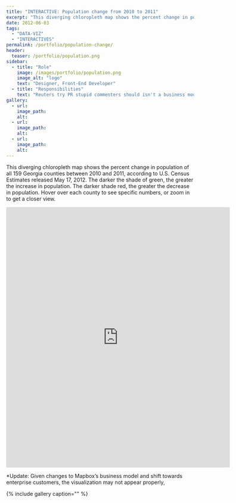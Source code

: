 ```yaml
---
title: "INTERACTIVE: Population change from 2010 to 2011"
excerpt: "This diverging chloropleth map shows the percent change in population of all 159 Georgia counties between 2010 and 2011"
date: 2012-06-03
tags: 
  - "DATA-VIZ"
  - "INTERACTIVES"
permalink: /portfolio/population-change/
header:
  teaser: /portfolio/population.png
sidebar:
  - title: "Role"
    image: /images/portfolio/population.png
    image_alt: "logo"
    text: "Designer, Front-End Developer"
  - title: "Responsibilities"
    text: "Reuters try PR stupid commenters should isn't a business model"
gallery:
  - url:
    image_path:
    alt:
  - url:
    image_path:
    alt:
  - url:
    image_path:
    alt:
---
```


This diverging chloropleth map shows the percent change in population of all 159 Georgia counties between 2010 and 2011, according to U.S. Census Estimates released May 17, 2012. The darker the shade of green, the greater the increase in population. The darker shade red, the greater the decrease in population. Hover over each county to see specific numbers, or zoom in to get a closer view.

<iframe width="600" height="700" frameborder="0" src="http://a.tiles.mapbox.com/v3/carlvlewis.315301.html#7/33.514/-82.573"></iframe>

*Update: Given changes to Mapbox’s business model and shift towards enterprise customers, the visualization may not appear properly,

{% include gallery caption="" %}
